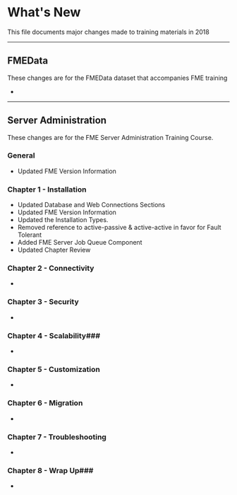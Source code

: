 # What's New #
This file documents major changes made to training materials in 2018

---

## FMEData ##
These changes are for the FMEData dataset that accompanies FME training

-

---


## Server Administration ##
These changes are for the FME Server Administration Training Course.

### General ###
- Updated FME Version Information


### Chapter 1 - Installation ###
- Updated Database and Web Connections Sections
- Updated FME Version Information
- Updated the Installation Types.
- Removed reference to active-passive & active-active in favor for Fault Tolerant
- Added FME Server Job Queue Component
- Updated Chapter Review


### Chapter 2 - Connectivity ###
-


### Chapter 3 - Security ###
-


### Chapter 4 - Scalability###
-


### Chapter 5 - Customization ###
-


### Chapter 6 - Migration ###
-


### Chapter 7 - Troubleshooting ###
-


### Chapter 8 - Wrap Up###
-
